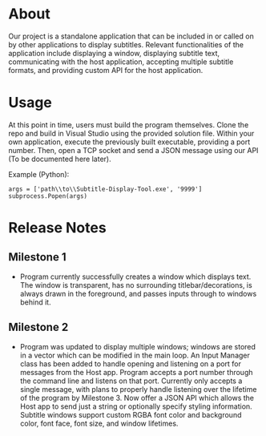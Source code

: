 # About
Our project is a standalone application that can be included in or called on by other applications to display subtitles. Relevant functionalities of the application include displaying a window, displaying subtitle text, communicating with the host application, accepting multiple subtitle formats, and providing custom API for the host application. 

# Usage
At this point in time, users must build the program themselves. Clone the repo and build in Visual Studio using the provided solution file. Within your own application, execute the previously built executable, providing a port number. Then, open a TCP socket and send a JSON message using our API (To be documented here later). 

Example (Python):
```
args = ['path\\to\\Subtitle-Display-Tool.exe', '9999']
subprocess.Popen(args)
```

# Release Notes
## Milestone 1
* Program currently successfully creates a window which displays text. The window is transparent, has no surrounding titlebar/decorations, is always drawn in the foreground, and passes inputs through to windows behind it.

## Milestone 2
* Program was updated to display multiple windows; windows are stored in a vector which can be modified in the main loop. An Input Manager class has been added to handle opening and listening on a port for messages from the Host app. Program accepts a port number through the command line and listens on that port. Currently only accepts a single message, with plans to properly handle listening over the lifetime of the program by Milestone 3. Now offer a JSON API which allows the Host app to send just a string or optionally specify styling information. Subtitle windows support custom RGBA font color and background color, font face, font size, and window lifetimes.
